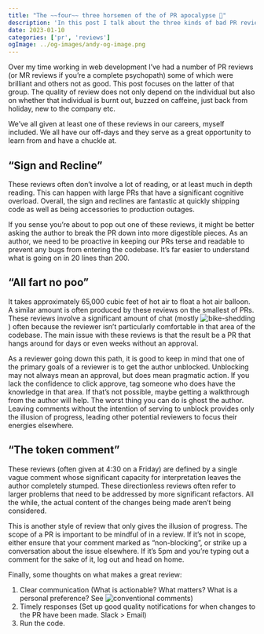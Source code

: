 ```yaml
---
title: "The ~~four~~ three horsemen of the of PR apocalypse 🐎"
description: 'In this post I talk about the three kinds of bad PR reviews and what can be done to combat them'
date: 2023-01-10
categories: ['pr', 'reviews']
ogImage: ../og-images/andy-og-image.png
---
```


Over my time working in web development I’ve had a number of PR reviews (or MR reviews if you’re a complete psychopath) some of which were brilliant and others not as good. This post focuses on the latter of that group. The quality of review does not only depend on the individual but also on whether that individual is burnt out, buzzed on caffeine, just back from holiday, new to the company etc. 

We’ve all given at least one of these reviews in our careers, myself included. We all have our off-days and they serve as a great opportunity to learn from and have a chuckle at.

## “Sign and Recline”

These reviews often don’t involve a lot of reading, or at least much in depth reading. This can happen with large PRs that have a significant cognitive overload. Overall, the sign and reclines are fantastic at quickly shipping code as well as being accessories to production outages. 

If you sense you’re about to pop out one of these reviews, it might be better asking the author to break the PR down into more digestible pieces. As an author, we need to be proactive in keeping our PRs terse and readable to prevent any bugs from entering the codebase. It’s far easier to understand what is going on in 20 lines than 200.

## “All fart no poo”

It takes approximately 65,000 cubic feet of hot air to float a hot air balloon. A similar amount is often produced by these reviews on the smallest of PRs. These reviews involve a significant amount of chat (mostly ![bike-shedding](https://en.wikipedia.org/wiki/Law_of_triviality)) often because the reviewer isn’t particularly comfortable in that area of the codebase. The main issue with these reviews is that the result be a PR that hangs around for days or even weeks without an approval.

As a reviewer going down this path, it is good to keep in mind that one of the primary goals of a reviewer is to get the author unblocked. Unblocking may not always mean an approval, but does mean pragmatic action. If you lack the confidence to click approve, tag someone who does have the knowledge in that area. If that’s not possible, maybe getting a walkthrough from the author will help. The worst thing you can do is ghost the author. Leaving comments without the intention of serving to unblock provides only the illusion of progress, leading other potential reviewers to focus their energies elsewhere. 

## “The token comment”

These reviews (often given at 4:30 on a Friday) are defined by a single vague comment whose significant capacity for interpretation leaves the author completely stumped. These directionless reviews often refer to larger problems that need to be addressed by more significant refactors. All the while, the actual content of the changes being made aren’t being considered.

This is another style of review that only gives the illusion of progress. The scope of a PR is important to be mindful of in a review. If it’s not in scope, either ensure that your comment marked as “non-blocking”, or strike up a conversation about the issue elsewhere. If it’s 5pm and you’re typing out a comment for the sake of it, log out and head on home. 

Finally, some thoughts on what makes a great review:
1. Clear communication (What is actionable? What matters? What is a personal preference? See ![conventional comments](https://conventionalcomments.org/))
2. Timely responses (Set up good quality notifications for when changes to the PR have been made. Slack > Email)
3. Run the code.
